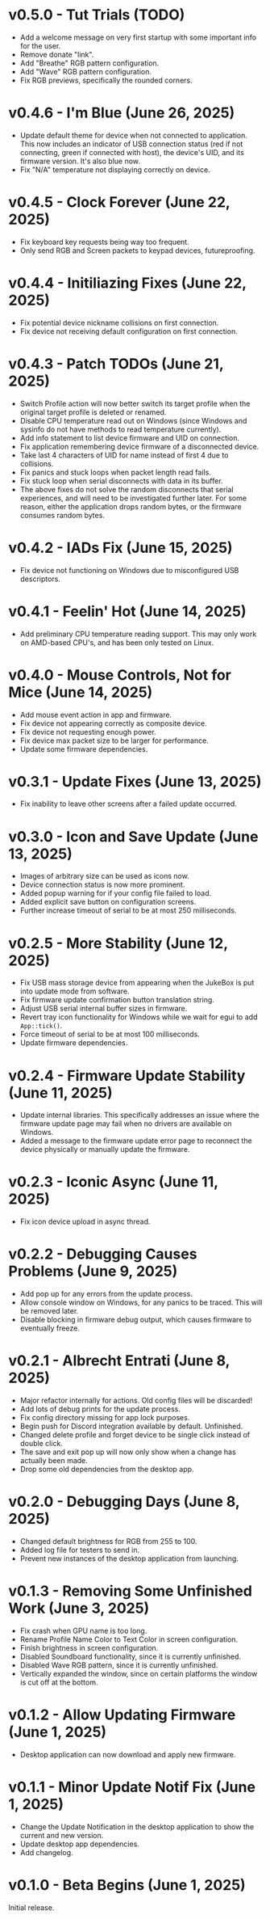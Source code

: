 # v0.5.0 - Tut Trials (TODO)
- Add a welcome message on very first startup with some important info for the user.
- Remove donate "link".
- Add "Breathe" RGB pattern configuration.
- Add "Wave" RGB pattern configuration.
- Fix RGB previews, specifically the rounded corners.

# v0.4.6 - I'm Blue (June 26, 2025)
- Update default theme for device when not connected to application. This now includes an indicator of USB connection status (red if not connecting, green if connected with host), the device's UID, and its firmware version. It's also blue now.
- Fix "N/A" temperature not displaying correctly on device.

# v0.4.5 - Clock Forever (June 22, 2025)
- Fix keyboard key requests being way too frequent.
- Only send RGB and Screen packets to keypad devices, futureproofing.

# v0.4.4 - Initiliazing Fixes (June 22, 2025)
- Fix potential device nickname collisions on first connection.
- Fix device not receiving default configuration on first connection.

# v0.4.3 - Patch TODOs (June 21, 2025)
- Switch Profile action will now better switch its target profile when the original target profile is deleted or renamed.
- Disable CPU temperature read out on Windows (since Windows and sysinfo do not have methods to read temperature currently).
- Add info statement to list device firmware and UID on connection.
- Fix application remembering device firmware of a disconnected device.
- Take last 4 characters of UID for name instead of first 4 due to collisions.
- Fix panics and stuck loops when packet length read fails.
- Fix stuck loop when serial disconnects with data in its buffer.
- The above fixes do not solve the random disconnects that serial experiences, and will need to be investigated further later. For some reason, either the application drops random bytes, or the firmware consumes random bytes.

# v0.4.2 - IADs Fix (June 15, 2025)
- Fix device not functioning on Windows due to misconfigured USB descriptors.

# v0.4.1 - Feelin' Hot (June 14, 2025)
- Add preliminary CPU temperature reading support. This may only work on AMD-based CPU's, and has been only tested on Linux.

# v0.4.0 - Mouse Controls, Not for Mice (June 14, 2025)
- Add mouse event action in app and firmware.
- Fix device not appearing correctly as composite device.
- Fix device not requesting enough power.
- Fix device max packet size to be larger for performance.
- Update some firmware dependencies.

# v0.3.1 - Update Fixes (June 13, 2025)
- Fix inability to leave other screens after a failed update occurred.

# v0.3.0 - Icon and Save Update (June 13, 2025)
- Images of arbitrary size can be used as icons now.
- Device connection status is now more prominent.
- Added popup warning for if your config file failed to load.
- Added explicit save button on configuration screens.
- Further increase timeout of serial to be at most 250 milliseconds.

# v0.2.5 - More Stability (June 12, 2025)
- Fix USB mass storage device from appearing when the JukeBox is put into update mode from software.
- Fix firmware update confirmation button translation string.
- Adjust USB serial internal buffer sizes in firmware.
- Revert tray icon functionality for Windows while we wait for egui to add `App::tick()`.
- Force timeout of serial to be at most 100 milliseconds.
- Update firmware dependencies.

# v0.2.4 - Firmware Update Stability (June 11, 2025)
- Update internal libraries. This specifically addresses an issue where the firmware update page may fail when no drivers are available on Windows.
- Added a message to the firmware update error page to reconnect the device physically or manually update the firmware.

# v0.2.3 - Iconic Async (June 11, 2025)
- Fix icon device upload in async thread.

# v0.2.2 - Debugging Causes Problems (June 9, 2025)
- Add pop up for any errors from the update process.
- Allow console window on Windows, for any panics to be traced. This will be removed later.
- Disable blocking in firmware debug output, which causes firmware to eventually freeze.

# v0.2.1 - Albrecht Entrati (June 8, 2025)
- Major refactor internally for actions. Old config files will be discarded!
- Add lots of debug prints for the update process.
- Fix config directory missing for app lock purposes.
- Begin push for Discord integration available by default. Unfinished.
- Changed delete profile and forget device to be single click instead of double click.
- The save and exit pop up will now only show when a change has actually been made.
- Drop some old dependencies from the desktop app.

# v0.2.0 - Debugging Days (June 8, 2025)
- Changed default brightness for RGB from 255 to 100.
- Added log file for testers to send in.
- Prevent new instances of the desktop application from launching.

# v0.1.3 - Removing Some Unfinished Work (June 3, 2025)
- Fix crash when GPU name is too long.
- Rename Profile Name Color to Text Color in screen configuration.
- Finish brightness in screen configuration.
- Disabled Soundboard functionality, since it is currently unfinished.
- Disabled Wave RGB pattern, since it is currently unfinished.
- Vertically expanded the window, since on certain platforms the window is cut off at the bottom.

# v0.1.2 - Allow Updating Firmware (June 1, 2025)
- Desktop application can now download and apply new firmware.

# v0.1.1 - Minor Update Notif Fix (June 1, 2025)
- Change the Update Notification in the desktop application to show the current and new version.
- Update desktop app dependencies.
- Add changelog.

# v0.1.0 - Beta Begins (June 1, 2025)
Initial release.
